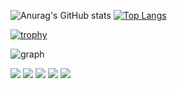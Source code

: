 ![Anurag's GitHub stats](https://github-readme-stats.vercel.app/api?username=Keito777&show_icons=true&theme=outrun)
[![Top Langs](https://github-readme-stats.vercel.app/api/top-langs/?username=Keito777&layout=compact&theme=chartreuse-dark)](https://github.com/anuraghazra/github-readme-stats)

[![trophy](https://github-profile-trophy.vercel.app/?username=Keito777&theme=onedark&row=1)](https://github.com/ryo-ma/github-profile-trophy)

![graph](https://github-profile-summary-cards.vercel.app/api/cards/profile-details?username=Keito777&theme=monokai)



[![](https://raw.githubusercontent.com/vn7n24fzkq/github-profile-summary-cards-example/master/profile-summary-card-output/dracula/0-profile-details.svg)](https://github.com/vn7n24fzkq/github-profile-summary-cards)
[![](https://raw.githubusercontent.com/vn7n24fzkq/github-profile-summary-cards-example/master/profile-summary-card-output/dracula/1-repos-per-language.svg)](https://github.com/vn7n24fzkq/github-profile-summary-cards) [![](https://raw.githubusercontent.com/vn7n24fzkq/github-profile-summary-cards-example/master/profile-summary-card-output/dracula/2-most-commit-language.svg)](https://github.com/vn7n24fzkq/github-profile-summary-cards)
[![](https://raw.githubusercontent.com/vn7n24fzkq/github-profile-summary-cards-example/master/profile-summary-card-output/dracula/3-stats.svg)](https://github.com/vn7n24fzkq/github-profile-summary-cards) [![](https://raw.githubusercontent.com/vn7n24fzkq/github-profile-summary-cards-example/master/profile-summary-card-output/dracula/4-productive-time.svg)](https://github.com/vn7n24fzkq/github-profile-summary-cards)
